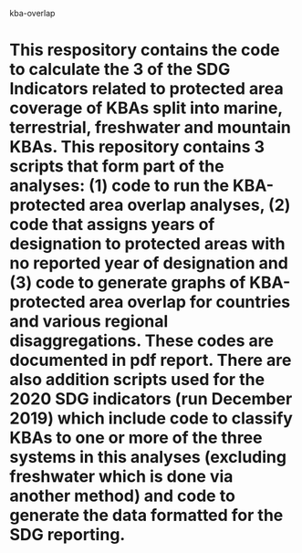 kba-overlap

# This respository contains the code to calculate the 3 of the SDG Indicators related to protected area coverage of KBAs split into marine, terrestrial, freshwater and mountain KBAs. This repository contains 3 scripts that form part of the analyses: (1) code to run the KBA-protected area overlap analyses, (2) code that assigns years of designation to protected areas with no reported year of designation and (3) code to generate graphs of KBA-protected area overlap for countries and various regional disaggregations. These codes are documented in pdf report. There are also addition scripts used for the 2020 SDG indicators (run December 2019) which include code to classify KBAs to one or more of the three systems in this analyses (excluding freshwater which is done via another method) and code to generate the data formatted for the SDG reporting.
